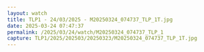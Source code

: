 ```yaml
---
layout: watch
title: TLP1 - 24/03/2025 - M20250324_074737_TLP_1T.jpg
date: 2025-03-24 07:47:37
permalink: /2025/03/24/watch/M20250324_074737_TLP_1
capture: TLP1/2025/202503/20250323/M20250324_074737_TLP_1T.jpg
---
```

